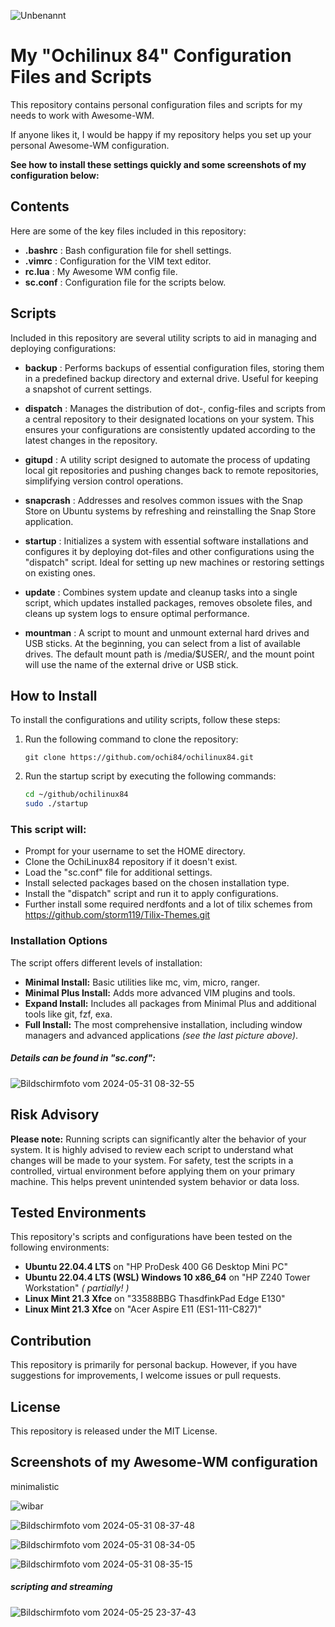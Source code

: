 ![Unbenannt](https://github.com/ochi84/OchiLinux84/assets/168211337/9ac9db4e-44f8-47f0-92a2-ac247a1cda6c)


# My "Ochilinux 84" Configuration Files and Scripts
This repository contains personal configuration files and scripts for my needs to work with Awesome-WM.

If anyone likes it, I would be happy if my repository helps you set up your personal Awesome-WM configuration.

**See how to install these settings quickly and some screenshots of my configuration below:**

## Contents
Here are some of the key files included in this repository:

-  **.bashrc**  : Bash configuration file for shell settings.
-  **.vimrc**   : Configuration for the VIM text editor.
-  **rc.lua**   : My Awesome WM config file.
-  **sc.conf**   : Configuration file for the scripts below.

## Scripts
Included in this repository are several utility scripts to aid in managing and deploying configurations:

-  **backup**    : Performs backups of essential configuration files, storing them in a predefined backup directory and external drive. Useful for keeping a snapshot of current settings.

-  **dispatch**  : Manages the distribution of dot-, config-files and scripts from a central repository to their designated locations on your system. This ensures your configurations are consistently updated according to the latest changes in the repository.

-  **gitupd**    : A utility script designed to automate the process of updating local git repositories and pushing changes back to remote repositories, simplifying version control operations.

-  **snapcrash** : Addresses and resolves common issues with the Snap Store on Ubuntu systems by refreshing and reinstalling the Snap Store application.

-  **startup**   : Initializes a system with essential software installations and configures it by deploying dot-files and other configurations using the "dispatch" script. Ideal for setting up new machines or restoring settings on existing ones.

-  **update**    : Combines system update and cleanup tasks into a single script, which updates installed packages, removes obsolete files, and cleans up system logs to ensure optimal performance.

-  **mountman**  : A script to mount and unmount external hard drives and USB sticks. At the beginning, you can select from a list of available drives. The default mount path is /media/$USER/, and the mount point will use the name of the external drive or USB stick.

## How to Install
To install the configurations and utility scripts, follow these steps:

1. Run the following command to clone the repository:

    `git clone https://github.com/ochi84/ochilinux84.git`

2. Run the startup script by executing the following commands:

    ```bash
    cd ~/github/ochilinux84
    sudo ./startup
    ```

### This script will:
-  Prompt for your username to set the HOME directory.
-  Clone the OchiLinux84 repository if it doesn't exist.
-  Load the "sc.conf" file for additional settings.
-  Install selected packages based on the chosen installation type.
-  Install the "dispatch" script and run it to apply configurations.
-  Further install some required nerdfonts and a lot of tilix schemes from https://github.com/storm119/Tilix-Themes.git

### Installation Options
The script offers different levels of installation:

-  **Minimal Install:** Basic utilities like mc, vim, micro, ranger.
-  **Minimal Plus Install:** Adds more advanced VIM plugins and tools.
-  **Expand Install:** Includes all packages from Minimal Plus and additional tools like git, fzf, exa.
-  **Full Install:** The most comprehensive installation, including window managers and advanced applications *(see the last picture above)*.

##### Details can be found in "sc.conf":
![Bildschirmfoto vom 2024-05-31 08-32-55](https://github.com/ochi84/OchiLinux84/assets/168211337/ed54a58c-a649-4a74-a811-0fd26b9a7c62)

## Risk Advisory
**Please note:** Running scripts can significantly alter the behavior of your system. It is highly advised to review each script to understand what changes will be made to your system. For safety, test the scripts in a controlled, virtual environment before applying them on your primary machine. This helps prevent unintended system behavior or data loss.

## Tested Environments
This repository's scripts and configurations have been tested on the following environments:

- **Ubuntu 22.04.4 LTS** on "HP ProDesk 400 G6 Desktop Mini PC"
- **Ubuntu 22.04.4 LTS (WSL) Windows 10 x86_64** on "HP Z240 Tower Workstation" *( partially! )*
- **Linux Mint 21.3 Xfce** on "33588BBG ThasdfinkPad Edge E130"
- **Linux Mint 21.3 Xfce** on "Acer Aspire E11 (ES1-111-C827)"

## Contribution
This repository is primarily for personal backup. However, if you have suggestions for improvements, I welcome issues or pull requests.

## License
This repository is released under the MIT License.

## Screenshots of my Awesome-WM configuration
minimalistic

![wibar](https://github.com/ochi84/OchiLinux84/assets/168211337/962c8f0f-e890-43cf-9801-476ab4fc0d05)


![Bildschirmfoto vom 2024-05-31 08-37-48](https://github.com/ochi84/OchiLinux84/assets/168211337/639171f6-d2da-4de9-b1bc-f2ff406abad5)

![Bildschirmfoto vom 2024-05-31 08-34-05](https://github.com/ochi84/OchiLinux84/assets/168211337/6db53cae-9a44-4463-9705-21ff7321cb80)

![Bildschirmfoto vom 2024-05-31 08-35-15](https://github.com/ochi84/OchiLinux84/assets/168211337/0f2f2485-fd1c-4c4e-965f-993a2ea0bdb9)
##### scripting and streaming
![Bildschirmfoto vom 2024-05-25 23-37-43](https://github.com/ochi84/OchiLinux84/assets/168211337/354ec8a6-4f9e-45ec-b274-2b32b9879859)

